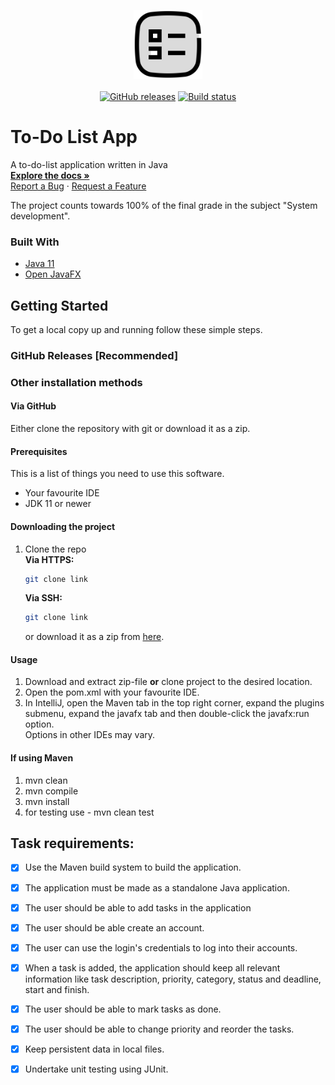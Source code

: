 <p align="center">
<a href="https://github.com/Klaus-Analyst/SCHOOL-PROJECT-TO-DO-LIST-APP.git"><img src="src/main/resources/to-do-list icon - vector.svg?raw=true" alt="Logo" width="110" height="110"></a>
<br/>
<br/>
<a href="https://github.com/Klaus-Analyst/SCHOOL-PROJECT-TO-DO-LIST-APP.git/releases"><img src="#" alt="GitHub releases"></a>
<a href="https://github.com/Klaus-Analyst/SCHOOL-PROJECT-TO-DO-LIST-APP.git/actions/workflows/maven.yml"><img src="https://github.com/Klaus-Analyst/SCHOOL-PROJECT-TO-DO-LIST-APP.git/actions/workflows/maven.yml/badge.svg" alt="Build status"></a>
</p>


# To-Do List App

A to-do-list application written in Java
<br />
<a href="https://github.com/Klaus-Analyst/SCHOOL-PROJECT-TO-DO-LIST-APP.git/wiki">
<strong>Explore the docs »</strong></a>
<br />
<a href="https://github.com/Klaus-Analyst/SCHOOL-PROJECT-TO-DO-LIST-APP.git/issues/new">Report a Bug</a>
·
<a href="https://github.com/Klaus-Analyst/SCHOOL-PROJECT-TO-DO-LIST-APP.git/discussions/new">Request a Feature</a>

The project counts towards 100% of the final grade in the subject "System development".

### Built With
* [Java 11](https://www.java.com)
* [Open JavaFX](https://openjfx.io)

## Getting Started

To get a local copy up and running follow these simple steps. <br>
### GitHub Releases [Recommended]


### Other installation methods

#### Via GitHub
Either clone the repository with git or download it as a zip.

#### Prerequisites

This is a list of things you need to use this software.
* Your favourite IDE
* JDK 11 or newer

#### Downloading the project

1. Clone the repo <br>
   **Via HTTPS:**
   ```sh
   git clone link 
   ```
   **Via SSH:**
   ```sh
   git clone link
   ```
   or download it as a zip from [here](https://github.com/Klaus-Analyst/SCHOOL-PROJECT-TO-DO-LIST-APP.git).
   <br>

#### Usage
1. Download and extract zip-file **or** clone project to the desired location.
2. Open the pom.xml with your favourite IDE.
3. In IntelliJ, open the Maven tab in the top right corner, expand the plugins submenu,
   expand the javafx tab and then double-click the javafx:run option.
   <br>
   Options in other IDEs may vary.

#### If using Maven
1. mvn clean
2. mvn compile
3. mvn install 
4. for testing use - mvn clean test

## Task requirements:
* [x] Use the Maven build system to build the application.
* [x] The application must be made as a standalone Java application.
* [x] The user should be able to add tasks in the application
* [x] The user should be able create an account.
* [x] The user can use the login's credentials to log into their accounts. 
* [x] When a task is added, the application should keep all relevant information like task   description, priority, category, status and deadline, start and finish.
* [x] The user should be able to mark tasks as done.
* [x] The user should be able to change priority and reorder the tasks.
* [x] Keep persistent data in local files.
* [x] Undertake unit testing using JUnit.





